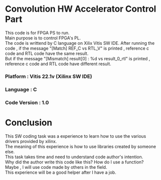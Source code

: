 # Convolution HW Accelerator Control Part
This code is for FPGA PS to run.  
Main purpose is to control FPGA's PL.   
The code is writtend by C language on Xilix Vitis SW IDE.
After running the code , if the message "[Match] REF_C vs RTL_V" is printed , reference c code and RTL code have the same result.   
But if the message "[Mismatch] result[0] : %d vs result_0_rtl" is printed , reference c code and RTL code have different result.    

### Platform : Vitis 22.1v (Xilinx SW IDE) 
### Language : C  
### Code Version : 1.0

# Conclusion
This SW coding task was a experience to learn how to use the various drivers provided by xilinx.    
The meaning of this experience is how to use libraries created by someone else.   
This task takes time and need to understand code author's intention.    
Why did the author write this code like this? How do I use a function?    
Maybe , I will use code made by others in the field.    
This experience will be a good helper after I have a job.
